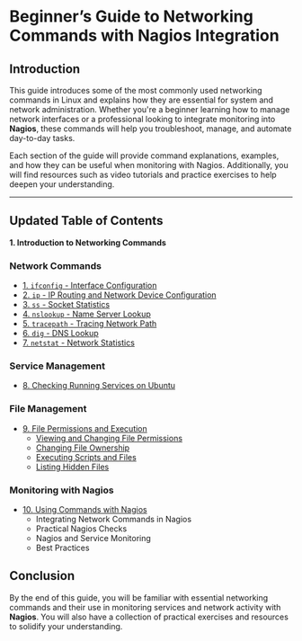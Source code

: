 # Beginner’s Guide to Networking Commands with Nagios Integration

## Introduction

This guide introduces some of the most commonly used networking commands in Linux and explains how they are essential for system and network administration. Whether you're a beginner learning how to manage network interfaces or a professional looking to integrate monitoring into **Nagios**, these commands will help you troubleshoot, manage, and automate day-to-day tasks.

Each section of the guide will provide command explanations, examples, and how they can be useful when monitoring with Nagios. Additionally, you will find resources such as video tutorials and practice exercises to help deepen your understanding.

---

## Updated Table of Contents

**1. Introduction to Networking Commands**

### **Network Commands**
- [1. `ifconfig` - Interface Configuration](ifconfig.md)
- [2. `ip` - IP Routing and Network Device Configuration](ip.md)
- [3. `ss` - Socket Statistics](ss.md)
- [4. `nslookup` - Name Server Lookup](nslookup.md)
- [5. `tracepath` - Tracing Network Path](tracepath.md)
- [6. `dig` - DNS Lookup](dig.md)
- [7. `netstat` - Network Statistics](netstat.md)

### **Service Management**
- [8. Checking Running Services on Ubuntu](services.md)

### **File Management**
- [9. File Permissions and Execution](file-permissions.md)
   - [Viewing and Changing File Permissions](./file_permissions.md)
   - [Changing File Ownership](./file_ownership.md)
   - [Executing Scripts and Files](./Executing_files.md)
   - [Listing Hidden Files](./hidden_files.md)


### **Monitoring with Nagios**
- [10. Using Commands with Nagios](nagios-integration.md)
   - Integrating Network Commands in Nagios
   - Practical Nagios Checks
   - Nagios and Service Monitoring
   - Best Practices


## Conclusion

By the end of this guide, you will be familiar with essential networking commands and their use in monitoring services and network activity with **Nagios**. You will also have a collection of practical exercises and resources to solidify your understanding.